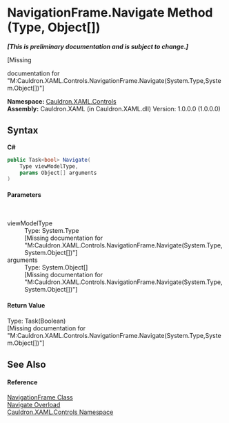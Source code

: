 # NavigationFrame.Navigate Method (Type, Object[])
 _**\[This is preliminary documentation and is subject to change.\]**_

\[Missing <summary> documentation for "M:Cauldron.XAML.Controls.NavigationFrame.Navigate(System.Type,System.Object[])"\]

**Namespace:**&nbsp;<a href="N_Cauldron_XAML_Controls">Cauldron.XAML.Controls</a><br />**Assembly:**&nbsp;Cauldron.XAML (in Cauldron.XAML.dll) Version: 1.0.0.0 (1.0.0.0)

## Syntax

**C#**<br />
``` C#
public Task<bool> Navigate(
	Type viewModelType,
	params Object[] arguments
)
```


#### Parameters
&nbsp;<dl><dt>viewModelType</dt><dd>Type: System.Type<br />\[Missing <param name="viewModelType"/> documentation for "M:Cauldron.XAML.Controls.NavigationFrame.Navigate(System.Type,System.Object[])"\]</dd><dt>arguments</dt><dd>Type: System.Object[]<br />\[Missing <param name="arguments"/> documentation for "M:Cauldron.XAML.Controls.NavigationFrame.Navigate(System.Type,System.Object[])"\]</dd></dl>

#### Return Value
Type: Task(Boolean)<br />\[Missing <returns> documentation for "M:Cauldron.XAML.Controls.NavigationFrame.Navigate(System.Type,System.Object[])"\]

## See Also


#### Reference
<a href="T_Cauldron_XAML_Controls_NavigationFrame">NavigationFrame Class</a><br /><a href="Overload_Cauldron_XAML_Controls_NavigationFrame_Navigate">Navigate Overload</a><br /><a href="N_Cauldron_XAML_Controls">Cauldron.XAML.Controls Namespace</a><br />
